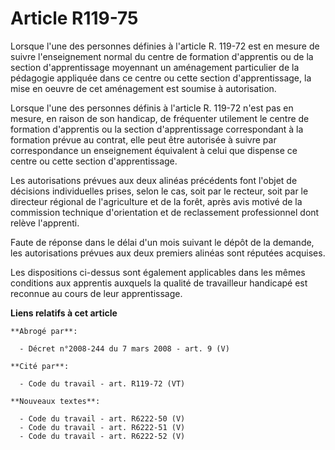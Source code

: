 # Article R119-75

Lorsque l'une des personnes définies à l'article R. 119-72 est en mesure de suivre l'enseignement normal du centre de
formation d'apprentis ou de la section d'apprentissage moyennant un aménagement particulier de la pédagogie appliquée dans ce
centre ou cette section d'apprentissage, la mise en oeuvre de cet aménagement est soumise à autorisation.

Lorsque l'une des personnes définis à l'article R. 119-72 n'est pas en mesure, en raison de son handicap, de fréquenter
utilement le centre de formation d'apprentis ou la section d'apprentissage correspondant à la formation prévue au contrat,
elle peut être autorisée à suivre par correspondance un enseignement équivalent à celui que dispense ce centre ou cette
section d'apprentissage.

Les autorisations prévues aux deux alinéas précédents font l'objet de décisions individuelles prises, selon le cas, soit par
le recteur, soit par le directeur régional de l'agriculture et de la forêt, après avis motivé de la commission technique
d'orientation et de reclassement professionnel dont relève l'apprenti.

Faute de réponse dans le délai d'un mois suivant le dépôt de la demande, les autorisations prévues aux deux premiers alinéas
sont réputées acquises.

Les dispositions ci-dessus sont également applicables dans les mêmes conditions aux apprentis auxquels la qualité de
travailleur handicapé est reconnue au cours de leur apprentissage.

**Liens relatifs à cet article**

	**Abrogé par**:

	  - Décret n°2008-244 du 7 mars 2008 - art. 9 (V)

	**Cité par**:

	  - Code du travail - art. R119-72 (VT)

	**Nouveaux textes**:

	  - Code du travail - art. R6222-50 (V)
	  - Code du travail - art. R6222-51 (V)
	  - Code du travail - art. R6222-52 (V)
